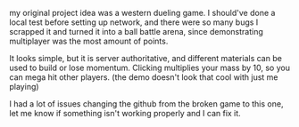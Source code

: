 my original project idea was a western dueling game. 
I should've done a local test before setting up network, and there were so many bugs I scrapped it and turned it into a ball battle arena, since demonstrating multiplayer was the most amount of points.

It looks simple, but it is server authoritative, and different materials can be used to build or lose momentum. Clicking multiplies your mass by 10, so you can mega hit other players. (the demo doesn't look that cool with just me playing)

I had a lot of issues changing the github from the broken game to this one, let me know if something isn't working properly and I can fix it.
